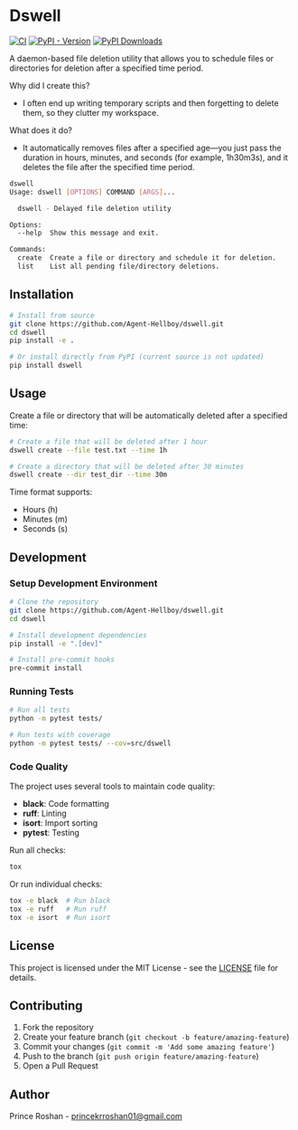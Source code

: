 # Dswell

[![CI](https://github.com/agent-hellboy/dswell/actions/workflows/ci.yml/badge.svg)](https://github.com/agent-hellboy/dswell/actions/workflows/ci.yml)
[![PyPI - Version](https://img.shields.io/pypi/v/dswell.svg)](https://pypi.org/project/dswell/)
[![PyPI Downloads](https://static.pepy.tech/badge/dswell)](https://pepy.tech/projects/dswell)

A daemon-based file deletion utility that allows you to schedule files or directories for deletion after a specified time period.

Why did I create this?

- I often end up writing temporary scripts and then forgetting to delete them, so they clutter my workspace.

What does it do?

- It automatically removes files after a specified age—you just pass the duration in hours, minutes, and seconds (for example, 1h30m3s), and it deletes the file after the specified time period.


```bash
dswell
Usage: dswell [OPTIONS] COMMAND [ARGS]...

  dswell - Delayed file deletion utility

Options:
  --help  Show this message and exit.

Commands:
  create  Create a file or directory and schedule it for deletion.
  list    List all pending file/directory deletions.

```

## Installation

```bash
# Install from source
git clone https://github.com/Agent-Hellboy/dswell.git
cd dswell
pip install -e .

# Or install directly from PyPI (current source is not updated)
pip install dswell
```

## Usage

Create a file or directory that will be automatically deleted after a specified time:

```bash
# Create a file that will be deleted after 1 hour
dswell create --file test.txt --time 1h

# Create a directory that will be deleted after 30 minutes
dswell create --dir test_dir --time 30m
```

Time format supports:
- Hours (h)
- Minutes (m)
- Seconds (s)

## Development

### Setup Development Environment

```bash
# Clone the repository
git clone https://github.com/Agent-Hellboy/dswell.git
cd dswell

# Install development dependencies
pip install -e ".[dev]"

# Install pre-commit hooks
pre-commit install
```

### Running Tests

```bash
# Run all tests
python -m pytest tests/

# Run tests with coverage
python -m pytest tests/ --cov=src/dswell
```

### Code Quality

The project uses several tools to maintain code quality:

- **black**: Code formatting
- **ruff**: Linting
- **isort**: Import sorting
- **pytest**: Testing

Run all checks:
```bash
tox
```

Or run individual checks:
```bash
tox -e black  # Run black
tox -e ruff   # Run ruff
tox -e isort  # Run isort
```

## License

This project is licensed under the MIT License - see the [LICENSE](LICENSE) file for details.

## Contributing

1. Fork the repository
2. Create your feature branch (`git checkout -b feature/amazing-feature`)
3. Commit your changes (`git commit -m 'Add some amazing feature'`)
4. Push to the branch (`git push origin feature/amazing-feature`)
5. Open a Pull Request

## Author

Prince Roshan - [princekrroshan01@gmail.com](mailto:princekrroshan01@gmail.com)

